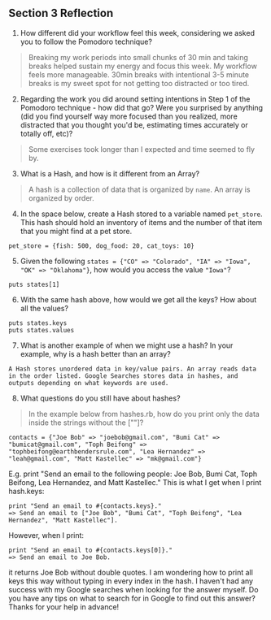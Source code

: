 ## Section 3 Reflection

1. How different did your workflow feel this week, considering we asked you to follow the Pomodoro technique?
> Breaking my work periods into small chunks of 30 min and taking breaks helped sustain my energy and focus this week. My workflow feels more manageable. 30min breaks with intentional 3-5 minute breaks is my sweet spot for not getting too distracted or too tired.

2. Regarding the work you did around setting intentions in Step 1 of the Pomodoro technique - how did that go? Were you surprised by anything (did you find yourself way more focused than you realized, more distracted that you thought you'd be, estimating times accurately or totally off, etc)?
> Some exercises took longer than I expected and time seemed to fly by.

3. What is a Hash, and how is it different from an Array?
> A hash is a collection of data that is organized by `name`. An array is organized by order.

4. In the space below, create a Hash stored to a variable named `pet_store`.  This hash should hold an inventory of items and the number of that item that you might find at a pet store.
```
pet_store = {fish: 500, dog_food: 20, cat_toys: 10}
```

5. Given the following `states = {"CO" => "Colorado", "IA" => "Iowa", "OK" => "Oklahoma"}`, how would you access the value `"Iowa"`?

```
puts states[1]
```

6. With the same hash above, how would we get all the keys?  How about all the values?
```
puts states.keys
puts states.values
```
7. What is another example of when we might use a hash?  In your example, why is a hash better than an array?
```
A Hash stores unordered data in key/value pairs. An array reads data in the order listed. Google Searches stores data in hashes, and outputs depending on what keywords are used. 
```
8. What questions do you still have about hashes?
> In the example below from hashes.rb, how do you print only the data inside the strings without the [""]?
```
contacts = {"Joe Bob" => "joebob@gmail.com", "Bumi Cat" => "bumicat@gmail.com", "Toph Beifong" => "tophbeifong@earthbendersrule.com", "Lea Hernandez" => "leah@gmail.com", "Matt Kastellec" => "mk@gmail.com"}
```
E.g. print "Send an email to the following people: Joe Bob, Bumi Cat, Toph Beifong, Lea Hernandez, and Matt Kastellec."
This is what I get when I print hash.keys:
```
print "Send an email to #{contacts.keys}."
=> Send an email to ["Joe Bob", "Bumi Cat", "Toph Beifong", "Lea Hernandez", "Matt Kastellec"].
```
However, when I print:
```
print "Send an email to #{contacts.keys[0]}."
=> Send an email to Joe Bob.
```
it returns Joe Bob without double quotes. I am wondering how to print all keys this way without typing in every index in the hash. I haven't had any success with my Google searches when looking for the answer myself. Do you have any tips on what to search for in Google to find out this answer? Thanks for your help in advance!
